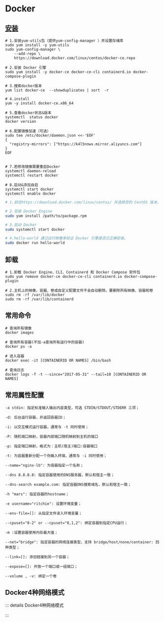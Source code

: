 # Docker


## [安装](https://docs.docker.com/engine/install/centos/)

<CodeGroup>
  <CodeGroupItem title="yum" active>

```shell
# 1.安装yum-utils包（提供yum-config-manager ）并设置存储库
sudo yum install -y yum-utils
sudo yum-config-manager \
    --add-repo \
    https://download.docker.com/linux/centos/docker-ce.repo
    
# 2.安装 Docker 引擎
sudo yum install -y docker-ce docker-ce-cli containerd.io docker-compose-plugin

# 3.搜索docker版本
yum list docker-ce  --showduplicates | sort  -r

# 4.install
yum -y install docker-ce.x86_64

# 5.查看docker状态&版本
systemctl  status docker
docker version

# 6.配置镜像加速（可选）
sudo tee /etc/docker/daemon.json <<-'EOF'
{
  "registry-mirrors": ["https://k4l5nnwv.mirror.aliyuncs.com"]
}
EOF


# 7.若修改镜像需要重启Docker
systemctl daemon-reload
systemctl restart docker  

# 8.启动&添加自启
systemctl start docker
systemctl enable docker
```

</CodeGroupItem>

<CodeGroupItem title="package">

```bash
# 1.前往https://download.docker.com/linux/centos/ 并选择您的 CentOS 版本。然后浏览x86_64/stable/Packages/ 并下载.rpm要安装的 Docker 版本的文件。

# 2.安装 Docker Engine
sudo yum install /path/to/package.rpm

# 3.启动 Docker
sudo systemctl start docker

# 4.hello-world 通过运行映像来验证 Docker 引擎是否已正确安装。
sudo docker run hello-world
```

</CodeGroupItem>
</CodeGroup>


## 卸载
<CodeGroup>
<CodeGroupItem title="yum" active>

```shell
# 1.卸载 Docker Engine、CLI、Containerd 和 Docker Compose 软件包
sudo yum remove docker-ce docker-ce-cli containerd.io docker-compose-plugin

# 2.主机上的映像、容器、卷或自定义配置文件不会自动删除。要删除所有映像、容器和卷
sudo rm -rf /var/lib/docker
sudo rm -rf /var/lib/containerd
```

</CodeGroupItem>
</CodeGroup>

 

## 常用命令
```shell
# 查询所有镜像
docker images

# 查询所有容器(不加-a查询所有运行中的容器)
docker ps -a

# 进入容器
docker exec -it [CONTAINERID OR NAMES] /bin/bash

# 查询日志
docker logs -f -t --since="2017-05-31" --tail=10 [CONTAINERID OR NAMES]

```

## 常用属性配置
```shell
-a stdin: 指定标准输入输出内容类型，可选 STDIN/STDOUT/STDERR 三项；

-d: 后台运行容器，并返回容器ID；

-i: 以交互模式运行容器，通常与 -t 同时使用；

-P: 随机端口映射，容器内部端口随机映射到主机的端口

-p: 指定端口映射，格式为：主机(宿主)端口:容器端口

-t: 为容器重新分配一个伪输入终端，通常与 -i 同时使用；

--name="nginx-lb": 为容器指定一个名称；

--dns 8.8.8.8: 指定容器使用的DNS服务器，默认和宿主一致；

--dns-search example.com: 指定容器DNS搜索域名，默认和宿主一致；

-h "mars": 指定容器的hostname；

-e username="ritchie": 设置环境变量；

--env-file=[]: 从指定文件读入环境变量；

--cpuset="0-2" or --cpuset="0,1,2": 绑定容器到指定CPU运行；

-m :设置容器使用内存最大值；

--net="bridge": 指定容器的网络连接类型，支持 bridge/host/none/container: 四种类型；

--link=[]: 添加链接到另一个容器；

--expose=[]: 开放一个端口或一组端口；

--volume , -v: 绑定一个卷
```

##  Docker4种网络模式
::: details Docker4种网络模式

:::
